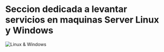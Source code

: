 # Seccion dedicada a levantar servicios en maquinas Server Linux y Windows

![Linux & Windows](https://www.redeszone.net/app/uploads-redeszone.net/2020/03/hardening-servidores-linux.jpg)